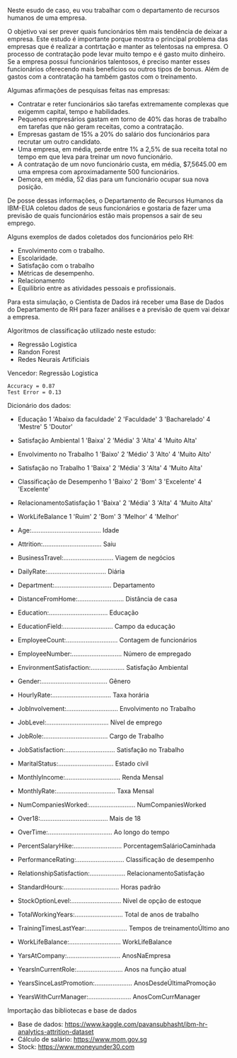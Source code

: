 Neste esudo de caso, eu vou trabalhar com o departamento de recursos humanos de uma empresa.

O objetivo vai ser prever quais funcionários têm mais tendência de deixar a empresa.
Este estudo é importante porque mostra o principal problema das empresas que é realizar a contrtação e manter as telentosas na empresa.
O processo de contratação  pode levar muito tempo e é gasto muito dinheiro.
Se a empresa possui funcionários talentosos, é preciso manter esses funcionários oferecendo mais beneficios ou outros tipos de bonus.
Além de gastos com a contratação ha também gastos com o treinamento.

Algumas afirmações de pesquisas feitas nas empresas:

  - Contratar e reter funcionários são tarefas extremamente complexas que exigemm capital, tempo e habilidades.
  - Pequenos empresários gastam em torno de 40% das horas de trabalho em tarefas que não geram receitas, como a contratação.
  - Empresas gastam de 15% a 20% do salário dos funcionários para recrutar um outro candidato.
  - Uma empresa, em média, perde entre 1% a 2,5% de sua receita total no tempo em que leva para treinar um novo funcionário.
  - A contratação de um novo funcionário custa, em média, $7,5645.00 em uma empresa com aproximadamente 500 funcionários.
  - Demora, em média, 52 dias para um funcionário ocupar sua nova posição.

De posse dessas informações, o Departamento de Recursos Humanos da IBM-EUA coletou dados de seus funcionários e gostaria de  fazer uma previsão
de quais funcionários estão mais propensos a sair de seu emprego.

Alguns exemplos de dados coletados dos funcionários pelo RH:

  - Envolvimento com o trabalho.
  - Escolaridade.
  - Satisfação com o trabalho
  - Métricas de desempenho.
  - Relacionamento
  - Equilibrio entre as atividades pessoais e profissionais.
 
Para esta simulação, o Cientista de Dados irá receber uma Base de Dados do Departamento de RH para fazer análises e a previsão de quem vai deixar a empresa. 

Algoritmos de classificação utilizado neste estudo:

 - Regressão Logistica
 - Randon Forest
 - Redes Neurais Artificiais

  Vencedor: Regressão Logistica
      
    Accuracy = 0.87
    Test Error = 0.13

Dicionário dos dados:

  - Educação
    1 'Abaixo da faculdade'
    2 'Faculdade'
    3 'Bacharelado'
    4 'Mestre'
    5 'Doutor'

  - Satisfação Ambiental
    1 'Baixa'
    2 'Média'
    3 'Alta'
    4 'Muito Alta'

  - Envolvimento no Trabalho
    1 'Baixo'
    2 'Médio'
    3 'Alto'
    4 'Muito Alto'

  - Satisfação no Trabalho
    1 'Baixa'
    2 'Média'
    3 'Alta'
    4 'Muito Alta'

  - Classificação de Desempenho
    1 'Baixo'
    2 'Bom'
    3 'Excelente'
    4 'Excelente'

  - RelacionamentoSatisfação
    1 'Baixa'
    2 'Média'
    3 'Alta'
    4 'Muito Alta'

  - WorkLifeBalance
    1 'Ruim'
    2 'Bom'
    3 'Melhor'
    4 'Melhor'

  - Age:....................................... Idade        
  - Attrition:................................. Saiu    
  - BusinessTravel:............................ Viagem de negócios    
  - DailyRate:................................. Diária    
  - Department:................................ Departamento    
  - DistanceFromHome:.......................... Distância de casa    
  - Education:................................. Educação    
  - EducationField:............................ Campo da educação    
  - EmployeeCount:............................. Contagem de funcionários    
  - EmployeeNumber:............................ Número de empregado    
  - EnvironmentSatisfaction:................... Satisfação Ambiental    
  - Gender:..................................... Gênero    
  - HourlyRate:................................. Taxa horária    
  - JobInvolvement:............................. Envolvimento no Trabalho    
  - JobLevel:................................... Nível de emprego    
  - JobRole:.................................... Cargo de Trabalho    
  - JobSatisfaction:............................ Satisfação no Trabalho    
  - MaritalStatus:............................... Estado civil    
  - MonthlyIncome:............................... Renda Mensal    
  - MonthlyRate:................................. Taxa Mensal    
  - NumCompaniesWorked:.......................... NumCompaniesWorked    
  - Over18:...................................... Mais de 18    
  - OverTime:.................................... Ao longo do tempo    
  - PercentSalaryHike:........................... PorcentagemSalárioCaminhada    
  - PerformanceRating:........................... Classificação de desempenho    
  - RelationshipSatisfaction:.................... RelacionamentoSatisfação    
  - StandardHours:............................... Horas padrão    
  - StockOptionLevel:............................ Nível de opção de estoque    
  - TotalWorkingYears:........................... Total de anos de trabalho    
  - TrainingTimesLastYear:....................... Tempos de treinamentoÚltimo ano    
  - WorkLifeBalance:............................. WorkLifeBalance    
  - YarsAtCompany:.............................. AnosNaEmpresa    
  - YearsInCurrentRole:.......................... Anos na função atual    
  - YearsSinceLastPromotion:..................... AnosDesdeÚltimaPromoção    
  - YearsWithCurrManager:........................ AnosComCurrManager
    
Importação das bibliotecas e base de dados

- Base de dados: https://www.kaggle.com/pavansubhasht/ibm-hr-analytics-attrition-dataset
- Cálculo de salário: https://www.mom.gov.sg
- Stock: https://www.moneyunder30.com
  
